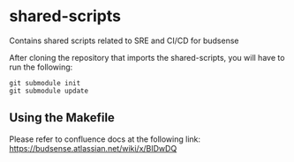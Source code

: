 # shared-scripts
Contains shared scripts related to SRE and CI/CD for budsense

After cloning the repository that imports the shared-scripts, you will have to run the following:

```
git submodule init
git submodule update
```

## Using the Makefile
Please refer to confluence docs at the following link:
https://budsense.atlassian.net/wiki/x/BIDwDQ

